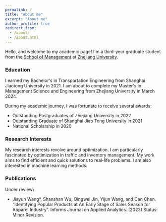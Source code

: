 ```yaml
---
permalink: /
title: "About me"
excerpt: "About me"
author_profile: true
redirect_from: 
  - /about/
  - /about.html
---
```



Hello, and welcome to my academic page! I'm a third-year graduate student from the [School of Management](http://en.som.zju.edu.cn/) at [Zhejiang University](https://www.zju.edu.cn/english/).

### Education

I earned my Bachelor's in Transportation Engineering from Shanghai Jiaotong University in 2021. I am about to complete my Master's in Management Science and Engineering from Zhejiang University in March 2024.

During my academic journey, I was fortunate to receive several awards:


- Outstanding Postgraduates of Zhejiang University in 2022
- Outstanding Graduate of Shanghai Jiao Tong University in 2021
- National Scholarship in 2020


### Research Interests

My research interests revolve around optimization. I am particularly fascinated by optimization in traffic and inventory management. My work aims to find efficient and quick solutions to real-life problems. I am also interested in machine learning methods.

### Publications

Under review\

- Jiayun Wang*, Shanshan Wu, Qingwei Jin, Yijun Wang, and Can Chen. “Identifying Popular Products at An Early Stage of Sales Season for Apparel Industry”. Informs Journal on Applied Analytics. (2023) Status: Minor Revision.




